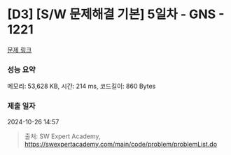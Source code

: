 # [D3] [S/W 문제해결 기본] 5일차 - GNS - 1221 

[문제 링크](https://swexpertacademy.com/main/code/problem/problemDetail.do?contestProbId=AV14jJh6ACYCFAYD) 

### 성능 요약

메모리: 53,628 KB, 시간: 214 ms, 코드길이: 860 Bytes

### 제출 일자

2024-10-26 14:57



> 출처: SW Expert Academy, https://swexpertacademy.com/main/code/problem/problemList.do